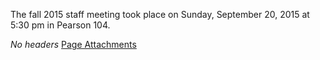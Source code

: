 The fall 2015 staff meeting took place on Sunday, September 20, 2015 at 5:30 pm in Pearson 104.

*No headers*
[Page Attachments](https://wiki-files.wmfo.org/Staff_Info/Staff_Meetings/2015_Fall_Meeting)
